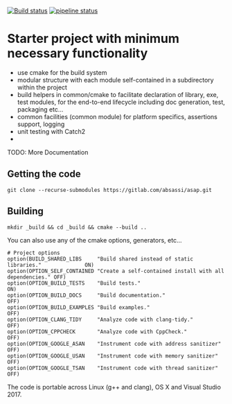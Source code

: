 [![Build status](https://ci.appveyor.com/api/projects/status/fbqox338lae708fq?svg=true)](https://ci.appveyor.com/project/abdes/asap)
[![pipeline status](https://gitlab.com/absassi/asap/badges/master/pipeline.svg)](https://gitlab.com/absassi/asap/commits/master)

# Starter project with minimum necessary functionality
  - use cmake for the build system
  - modular structure with each module self-contained in a subdirectory within
    the project
  - build helpers in common/cmake to facilitate declaration of library, exe, 
    test modules, for the end-to-end lifecycle including doc generation, test,
    packaging etc...
  - common facilities (common module) for platform specifics, assertions
    support, logging
  - unit testing with Catch2
  - 
TODO: More Documentation

## Getting the code
```
git clone --recurse-submodules https://gitlab.com/absassi/asap.git
```

## Building
```
mkdir _build && cd _build && cmake --build ..
```
You can also use any of the cmake options, generators, etc...

```
# Project options
option(BUILD_SHARED_LIBS     "Build shared instead of static libraries."              ON)
option(OPTION_SELF_CONTAINED "Create a self-contained install with all dependencies." OFF)
option(OPTION_BUILD_TESTS    "Build tests."                                           ON)
option(OPTION_BUILD_DOCS     "Build documentation."                                   OFF)
option(OPTION_BUILD_EXAMPLES "Build examples."                                        OFF)
option(OPTION_CLANG_TIDY     "Analyze code with clang-tidy."                          OFF)
option(OPTION_CPPCHECK       "Analyze code with CppCheck."                            OFF)
option(OPTION_GOOGLE_ASAN    "Instrument code with address sanitizer"                 OFF)
option(OPTION_GOOGLE_USAN    "Instrument code with memory sanitizer"                  OFF)
option(OPTION_GOOGLE_TSAN    "Instrument code with thread sanitizer"                  OFF)
```

The code is portable across Linux (g++ and clang), OS X and Visual Studio 2017.

